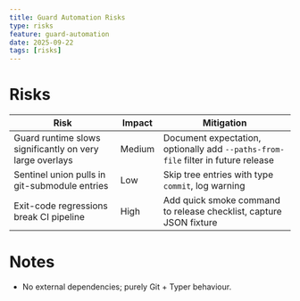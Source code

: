 ```yaml
---
title: Guard Automation Risks
type: risks
feature: guard-automation
date: 2025-09-22
tags: [risks]
---
```


# Risks

| Risk | Impact | Mitigation |
|------|--------|------------|
| Guard runtime slows significantly on very large overlays | Medium | Document expectation, optionally add `--paths-from-file` filter in future release |
| Sentinel union pulls in git-submodule entries | Low | Skip tree entries with type `commit`, log warning |
| Exit-code regressions break CI pipeline | High | Add quick smoke command to release checklist, capture JSON fixture |

# Notes
- No external dependencies; purely Git + Typer behaviour.
